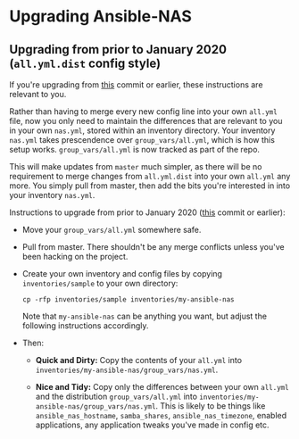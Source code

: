 # Upgrading Ansible-NAS

## Upgrading from prior to January 2020 (`all.yml.dist` config style)

If you're upgrading from [this](https://github.com/davestephens/ansible-nas/commit/52c7fef3aba08e30331931747c81fb7b3bfd359a) commit or earlier, these instructions are relevant to you.

Rather than having to merge every new config line into your own `all.yml` file, now you only need to maintain the differences that are relevant to you in your own `nas.yml`, stored within an inventory directory. Your inventory `nas.yml` takes prescendence over `group_vars/all.yml`, which is how this setup works. `group_vars/all.yml` is now tracked as part of the repo.

This will make updates from `master` much simpler, as there will be no requirement to merge changes from `all.yml.dist` into your own `all.yml` any more. You simply pull from master, then add the bits you're interested in into your inventory `nas.yml`.

Instructions to upgrade from prior to January 2020 ([this]([this](https://github.com/davestephens/ansible-nas/commit/52c7fef3aba08e30331931747c81fb7b3bfd359a)) commit or earlier):

- Move your `group_vars/all.yml` somewhere safe.

- Pull from master. There shouldn't be any merge conflicts unless you've been hacking on the project.

- Create your own inventory and config files by copying `inventories/sample` to your own directory:

    `cp -rfp inventories/sample inventories/my-ansible-nas`

    Note that `my-ansible-nas` can be anything you want, but adjust the following instructions accordingly.

- Then:

    - **Quick and Dirty:** Copy the contents of your `all.yml` into `inventories/my-ansible-nas/group_vars/nas.yml`.

    - **Nice and Tidy:** Copy only the differences between your own `all.yml` and the distribution `group_vars/all.yml` into `inventories/my-ansible-nas/group_vars/nas.yml`. This is likely to be things like `ansible_nas_hostname`, `samba_shares`, `ansible_nas_timezone`, enabled applications, any application tweaks you've made in config etc.

